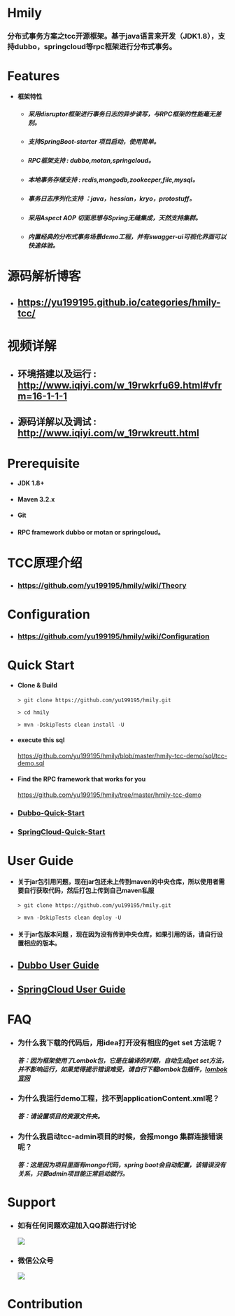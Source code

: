 Hmily
================

### 分布式事务方案之tcc开源框架。基于java语言来开发（JDK1.8），支持dubbo，springcloud等rpc框架进行分布式事务。

 # Features

 * **框架特性**

     * ##### 采用disruptor框架进行事务日志的异步读写，与RPC框架的性能毫无差别。
     
     * ##### 支持SpringBoot-starter 项目启动，使用简单。
          
     * ##### RPC框架支持 : dubbo,motan,springcloud。
     
     * ##### 本地事务存储支持 : redis,mongodb,zookeeper,file,mysql。
     
     * ##### 事务日志序列化支持 ：java，hessian，kryo，protostuff。

     * ##### 采用Aspect AOP 切面思想与Spring无缝集成，天然支持集群。

     * ##### 内置经典的分布式事务场景demo工程，并有swagger-ui可视化界面可以快速体验。


#  源码解析博客

  * ## https://yu199195.github.io/categories/hmily-tcc/
  

#  视频详解

  * ## 环境搭建以及运行 : http://www.iqiyi.com/w_19rwkrfu69.html#vfrm=16-1-1-1
  * ## 源码详解以及调试 : http://www.iqiyi.com/w_19rwkreutt.html


# Prerequisite

  *   #### JDK 1.8+

  *   #### Maven 3.2.x

  *   #### Git

  *   ####  RPC framework dubbo or motan or springcloud。


# TCC原理介绍
* ###  https://github.com/yu199195/hmily/wiki/Theory

#   Configuration

  * ###  https://github.com/yu199195/hmily/wiki/Configuration


# Quick Start

 * #### Clone & Build
   ```
   > git clone https://github.com/yu199195/hmily.git

   > cd hmily

   > mvn -DskipTests clean install -U
   ```

* #### execute this sql       
    https://github.com/yu199195/hmily/blob/master/hmily-tcc-demo/sql/tcc-demo.sql

* #### Find the RPC framework that works for you
    https://github.com/yu199195/hmily/tree/master/hmily-tcc-demo
* ### [Dubbo-Quick-Start](https://github.com/yu199195/hmily/wiki/Dubbo-Quick-Start)

* ### [SpringCloud-Quick-Start](https://github.com/yu199195/hmily/wiki/SpringCloud-Quick-Start)





# User Guide

* #### 关于jar包引用问题，现在jar包还未上传到maven的中央仓库，所以使用者需要自行获取代码，然后打包上传到自己maven私服

   ```
   > git clone https://github.com/yu199195/hmily.git

   > mvn -DskipTests clean deploy -U
   ```
* #### 关于jar包版本问题 ，现在因为没有传到中央仓库，如果引用的话，请自行设置相应的版本。


*  ## [Dubbo User Guide](https://github.com/yu199195/hmily/wiki/Dubbo-User-Guide)

*  ## [SpringCloud User Guide](https://github.com/yu199195/hmily/wiki/SpringCloud-User-Gruid)



# FAQ

* ### 为什么我下载的代码后，用idea打开没有相应的get set 方法呢？
   ##### 答：因为框架使用了Lombok包，它是在编译的时期，自动生成get set方法，并不影响运行，如果觉得提示错误难受，请自行下载lombok包插件，[lombok官网](http://projectlombok.org/)

* ### 为什么我运行demo工程，找不到applicationContent.xml呢？
  ##### 答：请设置项目的资源文件夹。

* ### 为什么我启动tcc-admin项目的时候，会报mongo 集群连接错误呢？
  ##### 答：这是因为项目里面有mongo代码，spring boot会自动配置，该错误没有关系，只要admin项目能正常启动就行。
  
  

# Support

 * ###  如有任何问题欢迎加入QQ群进行讨论
   ![](https://yu199195.github.io/images/qq.png)
   
      
 * ###  微信公众号
   ![](https://yu199195.github.io/images/public.jpg)

 # Contribution
